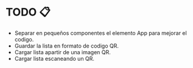 # TODO 📋

- Separar en pequeños componentes el elemento App para mejorar el codigo. 
- Guardar la lista en formato de codigo QR.
- Cargar lista apartir de una imagen QR.
- Cargar lista escaneando un QR.